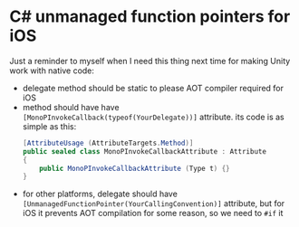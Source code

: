 [disqus]: 82111636787

# C# unmanaged function pointers for iOS

Just a reminder to myself when I need this thing next time for making Unity work with native code:

- delegate method should be static to please AOT compiler required for iOS
- method should have have `[MonoPInvokeCallback(typeof(YourDelegate))]` attribute. its code is as simple as this:
    ```cs
    [AttributeUsage (AttributeTargets.Method)]
    public sealed class MonoPInvokeCallbackAttribute : Attribute
    {
        public MonoPInvokeCallbackAttribute (Type t) {}
    }
    ```
- for other platforms, delegate should have `[UnmanagedFunctionPointer(YourCallingConvention)]` attribute, but for iOS it prevents AOT compilation for some reason, so we need to `#if` it
